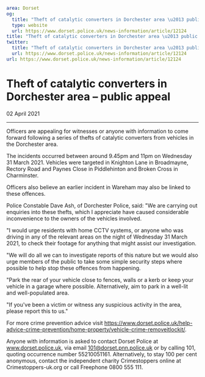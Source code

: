 ```yaml
area: Dorset
og:
  title: "Theft of catalytic converters in Dorchester area \u2013 public appeal"
  type: website
  url: https://www.dorset.police.uk/news-information/article/12124
title: "Theft of catalytic converters in Dorchester area \u2013 public appeal |"
twitter:
  title: "Theft of catalytic converters in Dorchester area \u2013 public appeal"
  url: https://www.dorset.police.uk/news-information/article/12124
url: https://www.dorset.police.uk/news-information/article/12124
```

# Theft of catalytic converters in Dorchester area – public appeal

02 April 2021

* * *

Officers are appealing for witnesses or anyone with information to come forward following a series of thefts of catalytic converters from vehicles in the Dorchester area.

The incidents occurred between around 9.45pm and 11pm on Wednesday 31 March 2021. Vehicles were targeted in Knighton Lane in Broadmayne, Rectory Road and Paynes Close in Piddlehinton and Broken Cross in Charminster.

Officers also believe an earlier incident in Wareham may also be linked to these offences.

Police Constable Dave Ash, of Dorchester Police, said: "We are carrying out enquiries into these thefts, which I appreciate have caused considerable inconvenience to the owners of the vehicles involved.

"I would urge residents with home CCTV systems, or anyone who was driving in any of the relevant areas on the night of Wednesday 31 March 2021, to check their footage for anything that might assist our investigation.

"We will do all we can to investigate reports of this nature but we would also urge members of the public to take some simple security steps where possible to help stop these offences from happening.

"Park the rear of your vehicle close to fences, walls or a kerb or keep your vehicle in a garage where possible. Alternatively, aim to park in a well-lit and well-populated area.

"If you've been a victim or witness any suspicious activity in the area, please report this to us."

For more crime prevention advice visit https://www.dorset.police.uk/help-advice-crime-prevention/home-property/vehicle-crime-removeitlockit/.

Anyone with information is asked to contact Dorset Police at www.dorset.police.uk, via email 101@dorset.pnn.police.uk or by calling 101, quoting occurrence number 55210051161. Alternatively, to stay 100 per cent anonymous, contact the independent charity Crimestoppers online at Crimestoppers-uk.org or call Freephone 0800 555 111.
